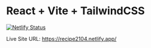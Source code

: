 # React + Vite + TailwindCSS

[![Netlify Status](https://api.netlify.com/api/v1/badges/3b4bf9e4-1f39-4fa6-9bda-cac2328e7d5f/deploy-status)](https://app.netlify.com/sites/recipe2104/deploys)

Live Site URL: https://recipe2104.netlify.app/
